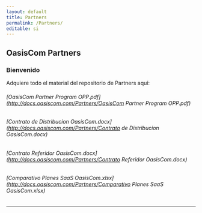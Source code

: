 ```yaml
---
layout: default
title: Partners
permalink: /Partners/
editable: si
---
```


## OasisCom Partners
### Bienvenido

Adquiere todo el material del repositorio de Partners aquí:

###### [OasisCom Partner Program OPP.pdf](http://docs.oasiscom.com/Partners/OasisCom Partner Program OPP.pdf)
###### [Contrato de Distribucion OasisCom.docx](http://docs.oasiscom.com/Partners/Contrato de Distribucion OasisCom.docx)
###### [Contrato Referidor OasisCom.docx](http://docs.oasiscom.com/Partners/Contrato Referidor OasisCom.docx)
###### [Comparativo Planes SaaS OasisCom.xlsx](http://docs.oasiscom.com/Partners/Comparativo Planes SaaS OasisCom.xlsx)



---------------------------------------------------------------



